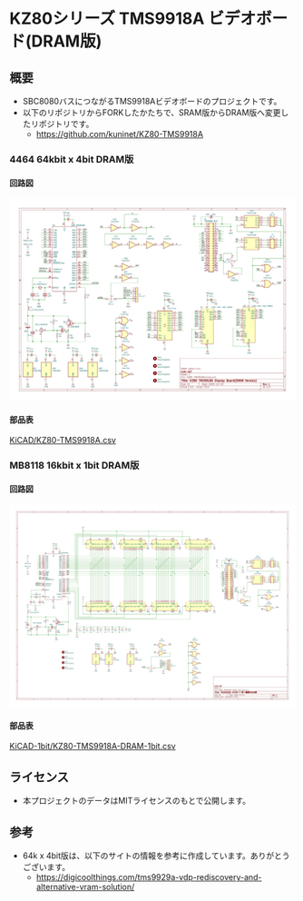 # KZ80シリーズ TMS9918A ビデオボード(DRAM版)

## 概要

* SBC8080バスにつながるTMS9918Aビデオボードのプロジェクトです。
* 以下のリポジトリからFORKしたかたちで、SRAM版からDRAM版へ変更したリポジトリです。
  * https://github.com/kuninet/KZ80-TMS9918A

### 4464 64kbit x 4bit DRAM版

#### 回路図

![](image/KZ80-TMS9918A.jpg)

#### 部品表

[KiCAD/KZ80-TMS9918A.csv](KiCAD/KZ80-TMS9918A.csv)

### MB8118 16kbit x 1bit DRAM版

#### 回路図

![](KiCAD-1bit/KZ80-TMS9918A-DRAM-1bit.jpg)

#### 部品表

[KiCAD-1bit/KZ80-TMS9918A-DRAM-1bit.csv](KiCAD-1bit/KZ80-TMS9918A-DRAM-1bit.csv)

## ライセンス
* 本プロジェクトのデータはMITライセンスのもとで公開します。

## 参考
* 64k x 4bit版は、以下のサイトの情報を参考に作成しています。ありがとうございます。
  * https://digicoolthings.com/tms9929a-vdp-rediscovery-and-alternative-vram-solution/

